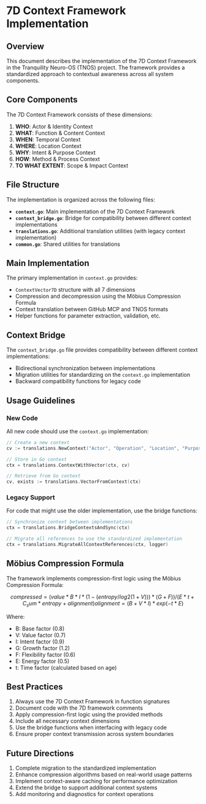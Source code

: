 # 7D Context Framework Implementation

## Overview

This document describes the implementation of the 7D Context Framework in the Tranquility Neuro-OS (TNOS) project. The framework provides a standardized approach to contextual awareness across all system components.

## Core Components

The 7D Context Framework consists of these dimensions:

1. **WHO**: Actor & Identity Context
2. **WHAT**: Function & Content Context
3. **WHEN**: Temporal Context
4. **WHERE**: Location Context
5. **WHY**: Intent & Purpose Context
6. **HOW**: Method & Process Context
7. **TO WHAT EXTENT**: Scope & Impact Context

## File Structure

The implementation is organized across the following files:

- **`context.go`**: Main implementation of the 7D Context Framework
- **`context_bridge.go`**: Bridge for compatibility between different context implementations
- **`translations.go`**: Additional translation utilities (with legacy context implementation)
- **`common.go`**: Shared utilities for translations

## Main Implementation

The primary implementation in `context.go` provides:

- `ContextVector7D` structure with all 7 dimensions
- Compression and decompression using the Möbius Compression Formula
- Context translation between GitHub MCP and TNOS formats
- Helper functions for parameter extraction, validation, etc.

## Context Bridge

The `context_bridge.go` file provides compatibility between different context implementations:

- Bidirectional synchronization between implementations
- Migration utilities for standardizing on the `context.go` implementation
- Backward compatibility functions for legacy code

## Usage Guidelines

### New Code

All new code should use the `context.go` implementation:

```go
// Create a new context
cv := translations.NewContext("Actor", "Operation", "Location", "Purpose", "Method", 1.0)

// Store in Go context
ctx = translations.ContextWithVector(ctx, cv)

// Retrieve from Go context
cv, exists := translations.VectorFromContext(ctx)
```

### Legacy Support

For code that might use the older implementation, use the bridge functions:

```go
// Synchronize context between implementations
ctx = translations.BridgeContextsAndSync(ctx)

// Migrate all references to use the standardized implementation
ctx = translations.MigrateAllContextReferences(ctx, logger)
```

## Möbius Compression Formula

The framework implements compression-first logic using the Möbius Compression Formula:

```math
compressed = (value * B * I * (1 - (entropy / log2(1 + V))) * (G + F))
/ (E * t + C_sum * entropy + alignment)

alignment = (B + V * I) * exp(-t * E)
```

Where:

- B: Base factor (0.8)
- V: Value factor (0.7)
- I: Intent factor (0.9)
- G: Growth factor (1.2)
- F: Flexibility factor (0.6)
- E: Energy factor (0.5)
- t: Time factor (calculated based on age)

## Best Practices

1. Always use the 7D Context Framework in function signatures
2. Document code with the 7D framework comments
3. Apply compression-first logic using the provided methods
4. Include all necessary context dimensions
5. Use the bridge functions when interfacing with legacy code
6. Ensure proper context transmission across system boundaries

## Future Directions

1. Complete migration to the standardized implementation
2. Enhance compression algorithms based on real-world usage patterns
3. Implement context-aware caching for performance optimization
4. Extend the bridge to support additional context systems
5. Add monitoring and diagnostics for context operations
